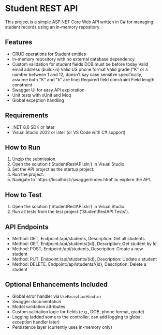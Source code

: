 # Student REST API

This project is a simple ASP.NET Core Web API written in C# for managing student records using an in-memory repository. 

## Features

- CRUD operations for Student entities
- In-memory repository with no external database dependency
- Custom validation for student fields
	DOB must be before today
	Valid email address (build-in)
	Valid US phone format
	Valid grade ("K" or a number between 1 and 12, doesn't say case sensitve specifically, assume both "K" and "k" are fine)
	Required field constraint 
	Field length constraint 
- Swagger UI for easy API exploration
- Unit tests with xUnit and Moq
- Global exception handling

## Requirements

- .NET 8.0 SDK or later
- Visual Studio 2022 or later (or VS Code with C# support)

## How to Run

1. Unzip the submission.
2. Open the solution ('StudentRestAPI.sln') in Visual Studio.
3. Set the API project as the startup project.
4. Run the project.
5. Navigate to 'https://localhost:<port>/swagger/index.html' to explore the API.

## How to Test

1. Open the solution ('StudentRestAPI.sln') in Visual Studio.
2. Run all tests from the test project ('StudentRestAPI.Tests').

## API Endpoints

- Method: GET, Endpoint:/api/students, Description: Get all students  
- Method: GET, Endpoint:/api/students/{id}, Description: Get student by Id
- Method: POST, Endpoint:/api/students, Description: Create a new student
- Method: PUT, Endpoint:/api/students/{id}, Description: Update a student
- Method: DELETE, Endpoint:/api/students/{id}, Description: Delete a student 

## Optional Enhancements Included

- Global error handler via `UseExceptionHandler`
- Swagger documentation
- Model validation attributes
- Custom validation logic for fields (e.g., DOB, phone format, grade)
- Logging (added some to the controller, can add logging to global exception handler later)
- Persistence layer (currently uses in-memory only)
